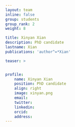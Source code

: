 ```yaml
---
layout: team
inline: false
group: students
group_rank: 2
weight: 8

title: Xinyan Xian
description: PhD candidate
lastname: Xian
publications: 'author^=*Xian'

teaser: >


profile:
    name: Xinyan Xian
    position: PhD candidate
    align: right
    image: xinyan.png
    email: 
    twitter:
    linkedin:
    orcid:
    address:
---
```


